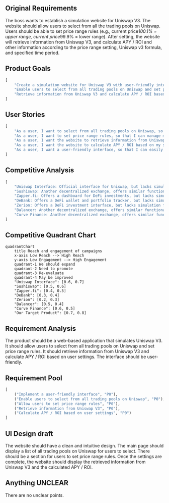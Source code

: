 ## Original Requirements
The boss wants to establish a simulation website for Uniswap V3. The website should allow users to select from all the trading pools on Uniswap. Users should be able to set price range rules (e.g., current price*100.1% = upper range, current price*99.9% = lower range). After setting, the website will retrieve information from Uniswap V3, and calculate APY / ROI and other information according to the price range setting, Uniswap v3 formula, and specified time period.

## Product Goals
```python
[
    "Create a simulation website for Uniswap V3 with user-friendly interface",
    "Enable users to select from all trading pools on Uniswap and set price range rules",
    "Retrieve information from Uniswap V3 and calculate APY / ROI based on user settings"
]
```

## User Stories
```python
[
    "As a user, I want to select from all trading pools on Uniswap, so that I can choose the one that suits me best",
    "As a user, I want to set price range rules, so that I can manage my investments more effectively",
    "As a user, I want the website to retrieve information from Uniswap V3, so that I can get the most accurate data",
    "As a user, I want the website to calculate APY / ROI based on my settings, so that I can make informed investment decisions",
    "As a user, I want a user-friendly interface, so that I can easily navigate the website"
]
```

## Competitive Analysis
```python
[
    "Uniswap Interface: Official interface for Uniswap, but lacks simulation functionality",
    "Sushiswap: Another decentralized exchange, offers similar functionality but not specific to Uniswap",
    "Zapper.fi: Offers a dashboard for DeFi investments, but lacks simulation functionality",
    "DeBank: Offers a DeFi wallet and portfolio tracker, but lacks simulation functionality",
    "Zerion: Offers a DeFi investment interface, but lacks simulation functionality",
    "Balancer: Another decentralized exchange, offers similar functionality but not specific to Uniswap",
    "Curve Finance: Another decentralized exchange, offers similar functionality but not specific to Uniswap"
]
```

## Competitive Quadrant Chart
```mermaid
quadrantChart
    title Reach and engagement of campaigns
    x-axis Low Reach --> High Reach
    y-axis Low Engagement --> High Engagement
    quadrant-1 We should expand
    quadrant-2 Need to promote
    quadrant-3 Re-evaluate
    quadrant-4 May be improved
    "Uniswap Interface": [0.6, 0.7]
    "Sushiswap": [0.5, 0.6]
    "Zapper.fi": [0.4, 0.5]
    "DeBank": [0.3, 0.4]
    "Zerion": [0.2, 0.3]
    "Balancer": [0.5, 0.4]
    "Curve Finance": [0.6, 0.5]
    "Our Target Product": [0.7, 0.8]
```

## Requirement Analysis
The product should be a web-based application that simulates Uniswap V3. It should allow users to select from all trading pools on Uniswap and set price range rules. It should retrieve information from Uniswap V3 and calculate APY / ROI based on user settings. The interface should be user-friendly.

## Requirement Pool
```python
[
    ("Implement a user-friendly interface", "P0"),
    ("Enable users to select from all trading pools on Uniswap", "P0"),
    ("Allow users to set price range rules", "P0"),
    ("Retrieve information from Uniswap V3", "P0"),
    ("Calculate APY / ROI based on user settings", "P0")
]
```

## UI Design draft
The website should have a clean and intuitive design. The main page should display a list of all trading pools on Uniswap for users to select. There should be a section for users to set price range rules. Once the settings are complete, the website should display the retrieved information from Uniswap V3 and the calculated APY / ROI.

## Anything UNCLEAR
There are no unclear points.